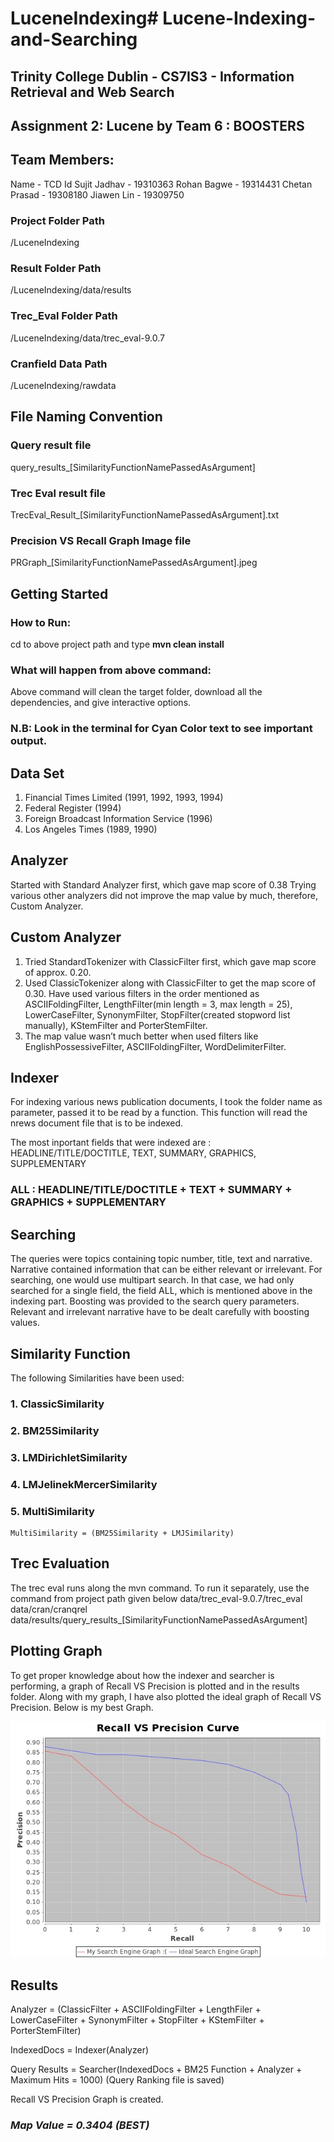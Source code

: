 # LuceneIndexing# Lucene-Indexing-and-Searching

## Trinity College Dublin - CS7IS3 - Information Retrieval and Web Search
## Assignment 2: Lucene by Team 6 : BOOSTERS
## Team Members:
Name - TCD Id
Sujit Jadhav - 19310363
Rohan Bagwe - 19314431
Chetan Prasad - 19308180
Jiawen Lin - 19309750

### Project Folder Path 
/LuceneIndexing
### Result Folder Path 
/LuceneIndexing/data/results
### Trec_Eval Folder Path 
/LuceneIndexing/data/trec_eval-9.0.7
### Cranfield Data Path
/LuceneIndexing/rawdata

## File Naming Convention
### Query result file
query_results_[SimilarityFunctionNamePassedAsArgument]
### Trec Eval result file
TrecEval_Result_[SimilarityFunctionNamePassedAsArgument].txt
### Precision VS Recall Graph Image file
PRGraph_[SimilarityFunctionNamePassedAsArgument].jpeg

## Getting Started
### How to Run: 
cd to above project path and type <b> mvn clean install </b>

### What will happen from above command: 
Above command will clean the target folder, download all the dependencies, and give interactive options. 
### N.B: Look in the terminal for Cyan Color text to see important output.

## Data Set
1. Financial Times Limited (1991, 1992, 1993, 1994)
2. Federal Register (1994)
3. Foreign Broadcast Information Service (1996)
4. Los Angeles Times (1989, 1990)

## Analyzer
Started with Standard Analyzer first, which gave map score of 0.38
Trying various other analyzers did not improve the map value by much, therefore, Custom Analyzer.

## Custom Analyzer
1. Tried StandardTokenizer with ClassicFilter first, which gave map score of approx. 0.20.
2. Used ClassicTokenizer along with ClassicFilter to get the map score of 0.30. Have used various filters in the order mentioned as  ASCIIFoldingFilter, LengthFilter(min length = 3, max length = 25), LowerCaseFilter, SynonymFilter, StopFilter(created stopword list manually), KStemFilter and PorterStemFilter.
3. The map value wasn’t much better when used filters like EnglishPossessiveFilter, ASCIIFoldingFilter, WordDelimiterFilter.

## Indexer
For indexing various news publication documents, I took the folder name as parameter, passed it to be read by a function. This function will read the nrews document file that is to be indexed.

The most inportant fields that were indexed are : HEADLINE/TITLE/DOCTITLE, TEXT, SUMMARY, GRAPHICS, SUPPLEMENTARY
### <centre> ALL : HEADLINE/TITLE/DOCTITLE + TEXT + SUMMARY + GRAPHICS + SUPPLEMENTARY </centre>

## Searching
The queries were topics containing topic number, title, text and narrative. Narrative contained information that can be either relevant or irrelevant.
For searching, one would use multipart search. In that case, we had only searched for a single field, the field ALL, which is mentioned above in the indexing part.
Boosting was provided to the search query parameters. Relevant and irrelevant narrative have to be dealt carefully with boosting values.
## Similarity Function
The following Similarities have been used:
   ### 1. ClassicSimilarity
   ### 2. BM25Similarity
   ### 3. LMDirichletSimilarity
   ### 4. LMJelinekMercerSimilarity
  ### 5. MultiSimilarity 
    MultiSimilarity = (BM25Similarity + LMJSimilarity)

## Trec Evaluation
The trec eval runs along the mvn command. To run it separately, use the command from project path given below 
data/trec_eval-9.0.7/trec_eval data/cran/cranqrel data/results/query_results_[SimilarityFunctionNamePassedAsArgument]

## Plotting Graph
To get proper knowledge about how the indexer and searcher is performing, a graph of Recall VS Precision is plotted and in the results folder. Along with my graph, I have also plotted the ideal graph of Recall VS Precision. Below is my best Graph.

![Image of PR Graph](https://github.com/jadhavsujit4/LuceneIndexing/blob/master/data/results/PRGraph_MULTI.jpeg)

## Results
Analyzer = (ClassicFilter + ASCIIFoldingFilter + LengthFiler + LowerCaseFilter + SynonymFilter + StopFilter + KStemFilter + PorterStemFilter)

IndexedDocs = Indexer(Analyzer)

Query Results = Searcher(IndexedDocs + BM25 Function + Analyzer + Maximum Hits = 1000)
(Query Ranking file is saved)

Recall VS Precision Graph is created.

### *Map Value  = 0.3404 (BEST)*
